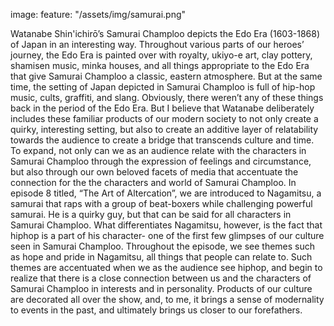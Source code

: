 image: 
    feature: "/assets/img/samurai.png"

Watanabe Shin'ichirō’s Samurai Champloo depicts the Edo Era (1603-1868) of Japan in an interesting way. Throughout various parts of our heroes’ journey, the Edo Era is painted over with royalty, ukiyo-e art, clay pottery, shamisen music, minka houses, and all things appropriate to the Edo Era that give Samurai Champloo a classic, eastern atmosphere. But at the same time, the setting of Japan depicted in Samurai Champloo is full of hip-hop music, cults, graffiti, and slang. Obviously, there weren’t any of these things back in the period of the Edo Era. But I believe that Watanabe deliberately includes these familiar products of our modern society to not only create a quirky, interesting setting, but also to create an additive layer of relatability towards the audience to create a bridge that transcends culture and time. To expand, not only can we as an audience relate with the characters in Samurai Champloo through the expression of feelings and circumstance, but also through our own beloved facets of media that accentuate the connection for the the characters and world of Samurai Champloo.
In episode 8 titled, “The Art of Altercation”, we are introduced to Nagamitsu, a samurai that raps with a group of beat-boxers while challenging powerful samurai. He is a quirky guy, but that can be said for all characters in Samurai Champloo. What differentiates Nagamitsu, however, is the fact that hiphop is a part of his character- one of the first few glimpses of our culture seen in Samurai Champloo. Throughout the episode, we see themes such as hope and pride in Nagamitsu, all things that people can relate to. Such themes are accentuated when we as the audience see hiphop, and begin to realize that there is a close connection between us and the characters of Samurai Champloo in interests and in personality. Products of our culture are decorated all over the show, and, to me, it brings a sense of modernality to events in the past, and ultimately brings us closer to our forefathers.